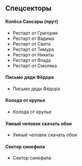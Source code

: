## Спецсекторы
#### Колёса Сансары (прут)
- Рестарт от Григория
- Рестарт от Вадима
- Рестарт от Свита
- Рестарт от Тимура
- Рестарт от Никиты
- Рестарт от Влада
- Рестарт от Смоляка

#### Письмо дяди Фёдора
- Письмо дяди Фёдора

#### Колода от крупье
- Колода от крупье

#### Умный человек скачать обои
- Умный человек скачать обои

#### Сектор синефила
- Сектор синефила